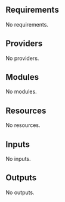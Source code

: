 ## Requirements

No requirements.

## Providers

No providers.

## Modules

No modules.

## Resources

No resources.

## Inputs

No inputs.

## Outputs

No outputs.